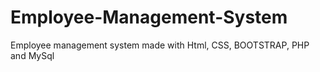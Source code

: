 # Employee-Management-System
Employee management system made with Html, CSS, BOOTSTRAP, PHP and MySql
